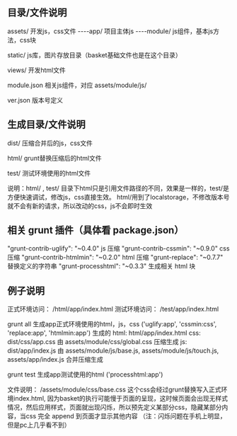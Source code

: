 ## 目录/文件说明

assets/             开发js，css文件
----app/            项目主体js
----module/         js组件，基本js方法，css块

static/             js库，图片存放目录（basket基础文件也是在这个目录）

views/              开发html文件

module.json         相关js组件，对应 assets/module/js/

ver.json            版本号定义


## 生成目录/文件说明

dist/               压缩合并后的js，css文件

html/               grunt替换压缩后的html文件

test/               测试环境使用的html文件

说明：html/ , test/ 目录下html只是引用文件路径的不同，效果是一样的，test/是方便快速调试，修改js，css直接生效。
html/用到了localstorage，不修改版本号就不会有新的请求，所以改动的css，js不会即时生效


## 相关 grunt 插件（具体看 package.json）

"grunt-contrib-uglify": "~0.4.0"        js 压缩
"grunt-contrib-cssmin": "~0.9.0"        css 压缩
"grunt-contrib-htmlmin": "~0.2.0"       html 压缩
"grunt-replace": "~0.7.7"               替换定义的字符串
"grunt-processhtml": "~0.3.3"           生成相关 html 块


## 例子说明

正式环境访问： /html/app/index.html
测试环境访问： /test/app/index.html

grunt all 生成app正式环境使用的html，js，css ('uglify:app', 'cssmin:css', 'replace:app', 'htmlmin:app')
生成的 html: html/app/index.html
       css:  dist/css/app.css   由 assets/module/css/global.css 压缩生成
       js:   dist/app/index.js  由 assets/module/js/base.js, assets/module/js/touch.js, assets/app/index.js 合并压缩生成

grunt test 生成app测试使用的html ('processhtml:app')

文件说明： /assets/module/css/base.css 这个css会经过grunt替换写入正式环境index.html, 因为basket的执行可能慢于页面的呈现，这时候页面会出现无样式情况，然后应用样式，页面就出现闪烁，所以预先定义某部分css，隐藏某部分内容，当css 完全 append 到页面才显示其他内容
（注：闪烁问题在手机上明显，但是pc上几乎看不到）
